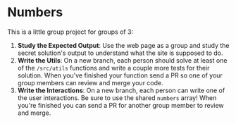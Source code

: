 # Numbers

This is a little group project for groups of 3:

1. **Study the Expected Output**: Use the web page as a group and study the
   secret solution's output to understand what the site is supposed to do.
2. **Write the Utils**: On a new branch, each person should solve at least one
   of the `/src/utils` functions and write a couple more tests for their
   solution. When you've finished your function send a PR so one of your group
   members can review and merge your code.
3. **Write the Interactions**: On a new branch, each person can write one of the
   user interactions. Be sure to use the shared `numbers` array! When you're
   finished you can send a PR for another group member to review and merge.
